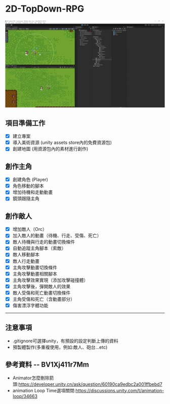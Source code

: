 # 2D-TopDown-RPG

![image](https://github.com/yuchi1226/2D-TopDown-RPG/blob/main/IMG/2024-08-07%20215500.png)

## 項目準備工作
- [x] 建立專案 
- [x] 導入美術資源 (unity assets store內的免費資源包)
- [x] 創建地圖 (用資源包內的素材進行創作)

## 創作主角
- [x] 創建角色 (Player)
- [x] 角色移動的腳本 
- [x] 增加待機和走動動畫 
- [x] 鏡頭跟隨主角  

## 創作敵人
- [x] 增加敵人（Orc） 
- [x] 加入敵人的動畫（待機、行走、受傷、死亡） 
- [x] 敵人待機與行走的動畫切換條件 
- [x] 自動追蹤主角腳本（索敵） 
- [x] 敵人移動腳本
- [x] 敵人行走動畫 
- [x] 主角攻擊動畫切換條件 
- [x] 主角攻擊動畫相關腳本
- [x] 主角攻擊效果實現（添加攻擊碰撞體）
- [x] 主角攻擊後，彈開敵人的效果
- [x] 敵人受傷和死亡動畫切換條件
- [x] 主角受傷和死亡（含動畫部分）
- [x] 傷害漂浮字體功能

---
## 注意事項
* .gitignore可選擇unity，有預設的設定判斷上傳的資料
* 預製體製作(多重複使用，例如:敵人、砲台...etc)

## 參考資料 -- BV1Xj411r7Mm
* Animator怎麼刪除箭頭:https://developer.unity.cn/ask/question/60190ca9edbc2a001ffbebd7
* animation Loop Time選項關閉:https://discussions.unity.com/t/animation-loop/34663